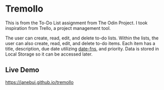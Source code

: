 # Tremollo
This is from the To-Do List assignment from The Odin Project. I took inspiration from Trello, a project management tool. 

The user can create, read, edit, and delete to-do lists. Within the lists, the user can also create, read, edit, and delete to-do items. Each item has a title, description, due date utilizing [date-fns](https://date-fns.org/), and priority. Data is stored in Local Storage so it can be accessed later.

## Live Demo
https://janebui.github.io/tremollo
